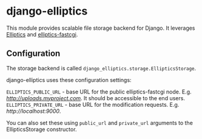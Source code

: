 django-elliptics
================

This module provides scalable file storage backend for Django. It leverages [Elliptics](/reverbrain/elliptics) and [elliptics-fastcgi](/lmovsesjan/elliptics-fastcgi).

Configuration
-------------
The storage backend is called `django_elliptics.storage.EllipticsStorage`.

django-elliptics uses these configuration settings:

`ELLIPTICS_PUBLIC_URL` - base URL for the public elliptics-fastcgi node. E.g. _http://uploads.myproject.com_. It should be accessible to the end users.
`ELLIPTICS_PRIVATE_URL` - base URL for the modification requests. E.g. _http://localhost:9000_.

You can also set these using `public_url` and `private_url` arguments to the EllipticsStorage constructor.
